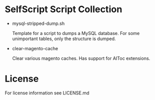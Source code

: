 SelfScript Script Collection
============================

*   mysql-stripped-dump.sh

    Template for a script to dumps a MySQL database. For some unimportant tables, only the structure is dumped.

*   clear-magento-cache

    Clear various magento caches. Has support for AIToc extensions.


License
=======

For license information see LICENSE.md
